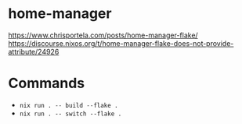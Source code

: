 # home-manager

https://www.chrisportela.com/posts/home-manager-flake/
https://discourse.nixos.org/t/home-manager-flake-does-not-provide-attribute/24926

# Commands
- `nix run . -- build --flake .`
- `nix run . -- switch --flake .`